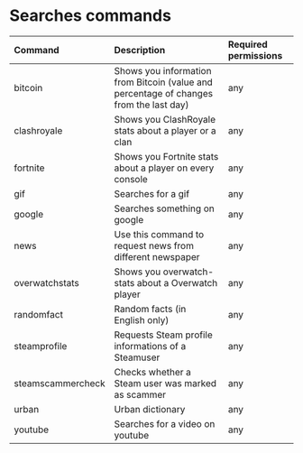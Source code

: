 # Searches commands

| Command | Description | Required permissions |
| :--- | :--- | :--- |
|bitcoin                  | Shows you information from Bitcoin (value and percentage of changes from the last day) | any|
|clashroyale              | Shows you ClashRoyale stats about a player or a clan | any|
|fortnite                 | Shows you Fortnite stats about a player on every console | any|
|gif                      | Searches for a gif | any|
|google                   | Searches something on google | any|
|news                     | Use this command to request news from different newspaper | any|
|overwatchstats           | Shows you overwatch-stats about a Overwatch player | any|
|randomfact               | Random facts (in English only) | any|
|steamprofile             | Requests Steam profile informations of a Steamuser | any|
|steamscammercheck        | Checks whether a Steam user was marked as scammer | any|
|urban                    | Urban dictionary | any|
|youtube                  | Searches for a video on youtube | any